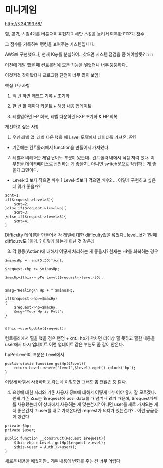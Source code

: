 # 미니게임

http://3.34.193.68/

힐, 공격, 스킬4개를 버튼으로 표현하고 해당 스킬을 눌러서 획득한 EXP가 점수..

그 점수를 기록하여 랭킹을 보여주는 시스템입니다.

AWS에 구현했으나, 현재 Key를 분실하여.. 찾으면 시스템 점검을 좀 해야할듯? ㅠㅠ

이전에 개발 했을 때 컨트롤러에 모든 기능을 넣었더니 너무 뚱뚱하다..

이것저것 찾아봤더니 프로그램 단점이 너무 많이 보임!

핵심 요구사항

1. 백 번 하면 레코드 기록 + 초기화

2. 한 번 할 때마다 카운트 + 해당 내용 업데이트

3. 레벨업하면 HP 회복, 레벨 다운하면 EXP 초기화 & HP 회복


개선하고 싶은 사항

1. 우선 레벨 업, 레벨 다운 했을 때 Level 모델에서 데이터를 가져온다면? 

 - 기존에는 컨트롤러에서 function을 만들어서 가져왔다.

2. 레벨과 비례하는 게임 난이도 부분이 있는데.. 컨트롤러 내에서 직접 처리 했다.
이 부분을 데이터베이스로 선언하는 게 좋을지.. 아니면 switch문으로 작업하는 게 좋을지 고민이다.

- Level<3 보다 작으면 배수 1 Level<5보다 작으면 배수2 ... 이렇게 구현하고 싶은데 뭐가 좋을까?

```
$cnt=1;
if($request->level>3){
    $cnt=2;
}else if($request->level>6){
    $cnt=3;
}else if($request->level>8){
    $cnt=4;
}
```

Difficulty 테이블을 만들어서 각 레벨에 대한 difficulty값을 넣었다..
level_id가 1일때 difficulty도 1이게..? 이렇게 하는게 아닌 것 같은데

3. 각 행동(Action)에 대해서 어떻게 처리하는 게 좋을지? 현재는 HP를 회복하는 경우 

```
$minusHp = rand(5,30)*$cnt;

$request->hp += $minusHp;

$maxHp=$this->hpPerLevel($request->level)[0];


$msg="Healing\n Hp + ".$minusHp;

if($request->hp>=$maxHp)
{
    $request->hp=$maxHp;
    $msg="Your Hp is Full";
}


$this->userUpdate($request);

```

컨트롤러에서 힐을 했을 경우 랜덤 + cnt.. hp가 꽉차면 더이상 힐 못하고
힐한 내용을 user에서 다시 업데이트 이런 업데이트 같은 부분도 좀 감이 안온다.

hpPerLevel이 부분은 Level에서 
```
public static function getHp($level){
    return Level::where('level',$level)->get()->pluck('hp');
}
```
이렇게 바꿔서 사용하려고 하는데 이정도면 그래도 좀 괜찮은 것 같다.

4. 요청에 대한 처리와 기존 사용자 정보에 대해서 어떻게 나누어야 할지 잘 모르겠다.
원래 기존 소스는 $request에 user data를 다 넘겨서 왔기 때문에, $request자체를 사용했는데
이 상태에서 사용하는 게 맞는건지? 아니면 user를 새로 가져오는 게 더 좋은건지..?
user를 새로 가져온다면 request가 의미가 있는건가?.. 이런 궁금증이 생긴다

```
private $hp;
private $user;

public function __construct(Request $request){
    $this->hp = Level::getHp($request->level);
    $this->user = Auth()->user();
}
```

새로운 내용을 배웠지만.. 기존 내용에 변화를 주는 건 너무 어렵다
